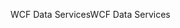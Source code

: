 <span data-ttu-id="da070-101">WCF Data Services</span><span class="sxs-lookup"><span data-stu-id="da070-101">WCF Data Services</span></span>